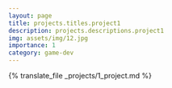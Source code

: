 ```yaml
---
layout: page
title: projects.titles.project1
description: projects.descriptions.project1
img: assets/img/12.jpg
importance: 1
category: game-dev
---
```


{% translate_file _projects/1_project.md %}
